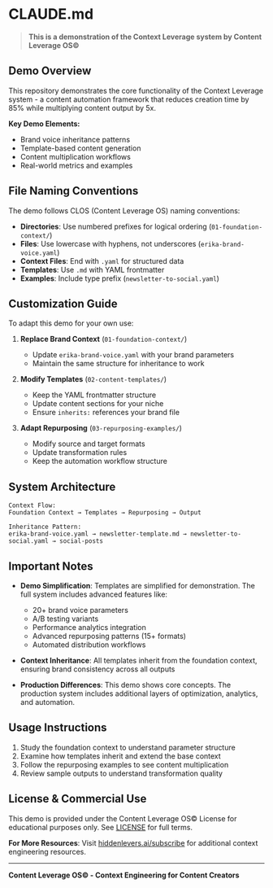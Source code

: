 # CLAUDE.md

> **This is a demonstration of the Context Leverage system by Content Leverage OS©**

## Demo Overview

This repository demonstrates the core functionality of the Context Leverage system - a content automation framework that reduces creation time by 85% while multiplying content output by 5x.

**Key Demo Elements:**
- Brand voice inheritance patterns
- Template-based content generation
- Content multiplication workflows
- Real-world metrics and examples

## File Naming Conventions

The demo follows CLOS (Content Leverage OS) naming conventions:

- **Directories**: Use numbered prefixes for logical ordering (`01-foundation-context/`)
- **Files**: Use lowercase with hyphens, not underscores (`erika-brand-voice.yaml`)
- **Context Files**: End with `.yaml` for structured data
- **Templates**: Use `.md` with YAML frontmatter
- **Examples**: Include type prefix (`newsletter-to-social.yaml`)

## Customization Guide

To adapt this demo for your own use:

1. **Replace Brand Context** (`01-foundation-context/`)
   - Update `erika-brand-voice.yaml` with your brand parameters
   - Maintain the same structure for inheritance to work

2. **Modify Templates** (`02-content-templates/`)
   - Keep the YAML frontmatter structure
   - Update content sections for your niche
   - Ensure `inherits:` references your brand file

3. **Adapt Repurposing** (`03-repurposing-examples/`)
   - Modify source and target formats
   - Update transformation rules
   - Keep the automation workflow structure

## System Architecture

```
Context Flow:
Foundation Context → Templates → Repurposing → Output

Inheritance Pattern:
erika-brand-voice.yaml → newsletter-template.md → newsletter-to-social.yaml → social-posts
```

## Important Notes

- **Demo Simplification**: Templates are simplified for demonstration. The full system includes advanced features like:
  - 20+ brand voice parameters
  - A/B testing variants
  - Performance analytics integration
  - Advanced repurposing patterns (15+ formats)
  - Automated distribution workflows

- **Context Inheritance**: All templates inherit from the foundation context, ensuring brand consistency across all outputs

- **Production Differences**: This demo shows core concepts. The production system includes additional layers of optimization, analytics, and automation.

## Usage Instructions

1. Study the foundation context to understand parameter structure
2. Examine how templates inherit and extend the base context
3. Follow the repurposing examples to see content multiplication
4. Review sample outputs to understand transformation quality

## License & Commercial Use

This demo is provided under the Content Leverage OS© License for educational purposes only. See [LICENSE](LICENSE) for full terms.

**For More Resources**: Visit [hiddenlevers.ai/subscribe](https://hiddenlevers.ai/subscribe?utm_source=github&utm_medium=demo&utm_campaign=context_leverage) for additional context engineering resources.

---

**Content Leverage OS© - Context Engineering for Content Creators**